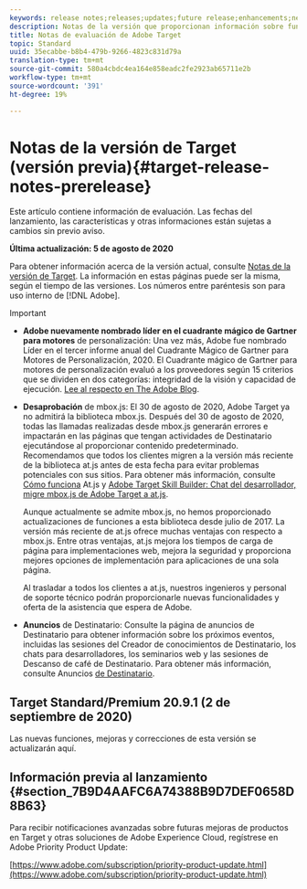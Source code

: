 ```yaml
---
keywords: release notes;releases;updates;future release;enhancements;new features;fixes;updates
description: Notas de la versión que proporcionan información sobre funciones, mejoras y correcciones para las versiones más recientes o futuras de DNL Adobe Target.
title: Notas de evaluación de Adobe Target
topic: Standard
uuid: 35ecabbe-b8b4-479b-9266-4823c831d79a
translation-type: tm+mt
source-git-commit: 580a4cbdc4ea164e858eadc2fe2923ab65711e2b
workflow-type: tm+mt
source-wordcount: '391'
ht-degree: 19%

---
```



# Notas de la versión de Target (versión previa){#target-release-notes-prerelease}

Este artículo contiene información de evaluación. Las fechas del lanzamiento, las características y otras informaciones están sujetas a cambios sin previo aviso.

**Última actualización: 5 de agosto de 2020**

Para obtener información acerca de la versión actual, consulte [Notas de la versión de Target](release-notes.md). La información en estas páginas puede ser la misma, según el tiempo de las versiones. Los números entre paréntesis son para uso interno de [!DNL Adobe].

>[!IMPORTANT]
>
>* **Adobe nuevamente nombrado líder en el cuadrante mágico de Gartner para motores** de personalización: Una vez más, Adobe fue nombrado Líder en el tercer informe anual del Cuadrante Mágico de Gartner para Motores de Personalización, 2020. El Cuadrante mágico de Gartner para motores de personalización evaluó a los proveedores según 15 criterios que se dividen en dos categorías: integridad de la visión y capacidad de ejecución. [Lee al respecto en The Adobe Blog](https://theblog.adobe.com/adobe-again-named-leader-in-gartner-magic-quadrant-for-personalization-engines/).
   >
   >
* **Desaprobación** de mbox.js: El 30 de agosto de 2020, Adobe Target ya no admitirá la biblioteca mbox.js. Después del 30 de agosto de 2020, todas las llamadas realizadas desde mbox.js generarán errores e impactarán en las páginas que tengan actividades de Destinatario ejecutándose al proporcionar contenido predeterminado. Recomendamos que todos los clientes migren a la versión más reciente de la biblioteca at.js antes de esta fecha para evitar problemas potenciales con sus sitios. Para obtener más información, consulte [Cómo funciona](/help/c-implementing-target/c-implementing-target-for-client-side-web/c-how-atjs-works/how-atjs-works.md) At.js y [Adobe Target Skill Builder: Chat del desarrollador, migre mbox.js de Adobe Target a at.js](https://seminars.adobeconnect.com/ptdo6mfo6qn6/?proto=true).
   >
   >   
   Aunque actualmente se admite mbox.js, no hemos proporcionado actualizaciones de funciones a esta biblioteca desde julio de 2017. La versión más reciente de at.js ofrece muchas ventajas con respecto a mbox.js. Entre otras ventajas, at.js mejora los tiempos de carga de página para implementaciones web, mejora la seguridad y proporciona mejores opciones de implementación para aplicaciones de una sola página.
   >
   >   
   Al trasladar a todos los clientes a at.js, nuestros ingenieros y personal de soporte técnico podrán proporcionarle nuevas funcionalidades y oferta de la asistencia que espera de Adobe.
   >
   >
* **Anuncios** de Destinatario: Consulte la página de anuncios de Destinatario para obtener información sobre los próximos eventos, incluidas las sesiones del Creador de conocimientos de Destinatario, los chats para desarrolladores, los seminarios web y las sesiones de Descanso de café de Destinatario. Para obtener más información, consulte Anuncios [de Destinatario](/help/r-release-notes/target-announcements.md).


## Target Standard/Premium 20.9.1 (2 de septiembre de 2020)

Las nuevas funciones, mejoras y correcciones de esta versión se actualizarán aquí.

## Información previa al lanzamiento {#section_7B9D4AAFC6A74388B9D7DEF0658D8B63}

Para recibir notificaciones avanzadas sobre futuras mejoras de productos en Target y otras soluciones de Adobe Experience Cloud, regístrese en Adobe Priority Product Update:

[https://www.adobe.com/subscription/priority-product-update.html](https://www.adobe.com/subscription/priority-product-update.html)
